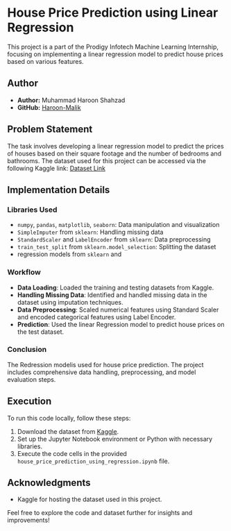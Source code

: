 # House Price Prediction using Linear Regression

This project is a part of the Prodigy Infotech Machine Learning Internship, focusing on implementing a linear regression model to predict house prices based on various features.

## Author

- **Author:** Muhammad Haroon Shahzad
- **GitHub:** [Haroon-Malik](https://github.com/HaroonMalik771)

## Problem Statement

The task involves developing a linear regression model to predict the prices of houses based on their square footage and the number of bedrooms and bathrooms. The dataset used for this project can be accessed via the following Kaggle link:
[Dataset Link](https://www.kaggle.com/c/house-prices-advanced-regression-techniques/data)

## Implementation Details

### Libraries Used
- `numpy`, `pandas`, `matplotlib`, `seaborn`: Data manipulation and visualization
- `SimpleImputer` from `sklearn`: Handling missing data
- `StandardScaler` and `LabelEncoder` from `sklearn`: Data preprocessing
- `train_test_split` from `sklearn.model_selection`: Splitting the dataset
-  regression models from `sklearn` and 

### Workflow

- **Data Loading**: Loaded the training and testing datasets from Kaggle.
- **Handling Missing Data**: Identified and handled missing data in the dataset using imputation techniques.
- **Data Preprocessing**: Scaled numerical features using Standard Scaler and encoded categorical features using Label Encoder.
- **Prediction**: Used the linear  Regression  model to predict house prices on the test dataset.

### Conclusion

The  Redression modelis used   for house price prediction. The project includes comprehensive data handling, preprocessing, and model evaluation steps.

## Execution

To run this code locally, follow these steps:
1. Download the dataset from [Kaggle](https://www.kaggle.com/c/house-prices-advanced-regression-techniques/data).
2. Set up the Jupyter Notebook environment or Python with necessary libraries.
3. Execute the code cells in the provided `house_price_prediction_using_regression.ipynb` file.

## Acknowledgments

- Kaggle for hosting the dataset used in this project.

Feel free to explore the code and dataset further for insights and improvements!
